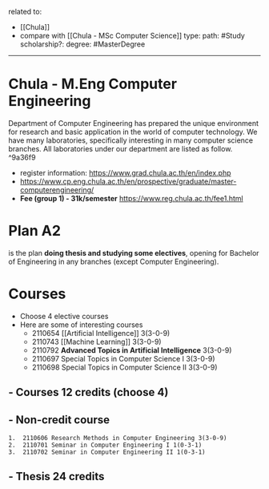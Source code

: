 related to: 
- [[Chula]]
- compare with [[Chula - MSc Computer Science]]
type:
path: #Study 
scholarship?:
degree: #MasterDegree 

---

# Chula - M.Eng Computer Engineering

Department of Computer Engineering has prepared the unique environment for research and basic application in the world of computer technology.
We have many laboratories, specifically interesting in many computer science branches. All laboratories under our department are listed as follow. ^9a36f9

- register information: https://www.grad.chula.ac.th/en/index.php
- https://www.cp.eng.chula.ac.th/en/prospective/graduate/master-computerengineering/
- **Fee (group 1) - 31k/semester** https://www.reg.chula.ac.th/fee1.html

# Plan A2 
is the plan **doing thesis and studying some electives**, opening for Bachelor of Engineering in any branches (except Computer Engineering).

# Courses
- Choose 4 elective courses
- Here are some of interesting courses
	- 2110654 [[Artificial Intelligence]] 3(3-0-9)
	- 2110743 [[Machine Learning]] 3(3-0-9)
	- 2110792 **Advanced Topics in Artificial Intelligence** 3(3-0-9)
	- 2110697 Special Topics in Computer Science I 3(3-0-9)
	- 2110698 Special Topics in Computer Science II 3(3-0-9)
## - Courses 12 credits (choose 4)
## - Non-credit course
	1.  2110606 Research Methods in Computer Engineering 3(3-0-9)
	2.  2110701 Seminar in Computer Engineering I 1(0-3-1)
	3.  2110702 Seminar in Computer Engineering II 1(0-3-1)
## - Thesis 24 credits


